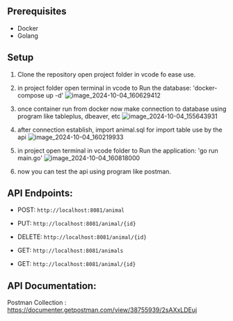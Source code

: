 ## Prerequisites
- Docker
- Golang

## Setup

1. Clone the repository open project folder in vcode fo ease use.
2. in project folder open terminal in vcode to Run the database: 'docker-compose up -d' ![image_2024-10-04_160629412](https://github.com/user-attachments/assets/3c4842bb-84b5-4b6f-9744-2746e531b071)
3. once container run from docker now make connection to database using program like tableplus, dbeaver, etc ![image_2024-10-04_155643931](https://github.com/user-attachments/assets/0096f027-d75b-4d4b-886e-bc345ba4e64c)
4. after connection establish, import animal.sql for import table use by the api ![image_2024-10-04_160219933](https://github.com/user-attachments/assets/4382172a-1c56-479b-86b1-0aaba2e38043)
5. in project open terminal in vcode folder to Run the application: 'go run main.go' ![image_2024-10-04_160818000](https://github.com/user-attachments/assets/b1bea454-96a9-4f99-933a-35a711fd3216)

6. now you can test the api using program like postman.

 ## API Endpoints:
- POST: `http://localhost:8081/animal`
- PUT: `http://localhost:8081/animal/{id}`
- DELETE: `http://localhost:8081/animal/{id}`

- GET: `http://localhost:8081/animals`
- GET: `http://localhost:8081/animal/{id}`

 ## API Documentation:
 Postman Collection : https://documenter.getpostman.com/view/38755939/2sAXxLDEuj
